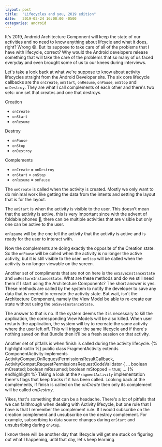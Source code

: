 ```yaml
---
layout: post
title:  "Lifecycles and you, 2019 edition"
date:   2019-02-24 16:00:00 -0500
categories: android
---
```


It's 2019, Android Architecture Component will keep the state of our activities and no need to know anything about lifcycle and what it does, right? Wrong 😩. But its suppose to take care of all of the problems that I have with lifecycle, correct? Why would the Android developers release something that will take the care of the problems that so many of us faced everyday and even brought some of us to our knees during interviews.

Let's take a look back at what we're suppose to know about activity lifecycles straight from the Android Developer site. The six core lifecycle callbacks are the `onCreate`, `onStart`, `onResume`, `onPause`, `onStop` and `onDestroy`. They are what I call complements of each other and there's two sets: one set that creates and one that destroys. 

Creation
* `onCreate`
* `onStart`
* `onResume`

Destroy
* `onPause`
* `onStop`
* `onDestroy`

Complements
* `onCreate` = `onDestroy`
* `onStart` = `onStop`
* `onResume` = `onPause`

The `onCreate` is called when the activity is created. Mostly we only want to do minimal work like getting the data from the intents and setting the layout that is for the layout.

The `onStart` is when the activity is visible to the user. This doesn't mean that the activity is active, this is very important since with the advent of foldable phones 🤪, there can be multiple activities that are visible but only one can be active to the user.

`onResume` will be the one tell the activity that the activity is active and is ready for the user to interact with. 

Now the complements are doing exactly the opposite of the Creation state. So the `onPause` will be called when the activity is no longer the active activity, but it is still visible to the user. `onStop` will be called when the acitivity is no longer viewable on the screen. 

Another set of compliments that are not on here is the `onSaveInstanceState` and `onRestoreInstanceState`. What are these methods and do we still need them if I start using the Architecture Components? The short answer is yes. These methods are called by the system to notify the developer to save any data that is needed to recreate the activity state. But wait, isn't the Architecture Component, namely the View Model be able to re-create our state without using the `onSaveInstanceState`. 

The answer to that is no. If the system deems the it is necessary to kill the application, the corresponding View Models will be also killed. When user restarts the application, the system will try to recreate the same activity where the user left off. This will trigger the same lifecycle and if there's nothing saved on that Bundle then it'll be a fresh session on that activity.

Another set of pitfalls is when finish is called during the activity lifecycle.
{% highlight kotlin %}
public class FragmentActivity extends ComponentActivity implements
        ActivityCompat.OnRequestPermissionsResultCallback,
        ActivityCompat.RequestPermissionsRequestCodeValidator {
    ...
    boolean mCreated;
    boolean mResumed;
    boolean mStopped = true;
    ...
{% endhighlight %}
Taking a look at the `FragmentActivity` implementation there's flags that keep tracks if it has been called. Looking back at the complements, if finish is called on the *onCreate* then only its complement will be called *onDestroy*.

Yikes, that's something that can be a headache. There's a lot of pitfalls that we can fallthrough when dealing with Activity lifecycle, but one rule that I have is that I remember the complement rule. If I would subscribe on the creation complement and unsubscribe on the destroy complement. For example, subscribing to data source changes during `onStart` and unsubsribing during `onStop`.

I know there will be another day that lifecycle will get me stuck on figuring out what I happening, until that day, let's keep learning.



